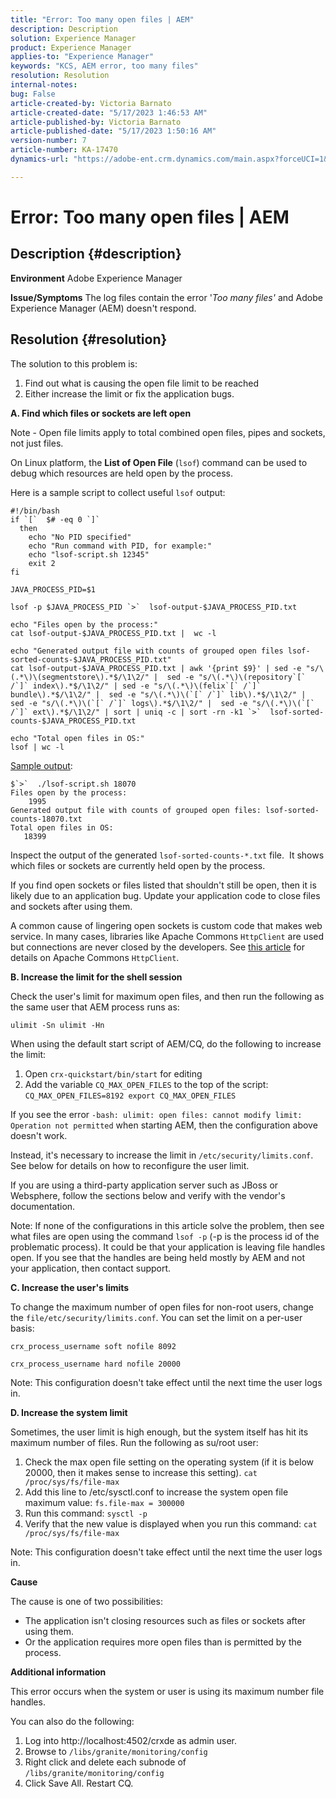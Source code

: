 ```yaml
---
title: "Error: Too many open files | AEM"
description: Description
solution: Experience Manager
product: Experience Manager
applies-to: "Experience Manager"
keywords: "KCS, AEM error, too many files"
resolution: Resolution
internal-notes: 
bug: False
article-created-by: Victoria Barnato
article-created-date: "5/17/2023 1:46:53 AM"
article-published-by: Victoria Barnato
article-published-date: "5/17/2023 1:50:16 AM"
version-number: 7
article-number: KA-17470
dynamics-url: "https://adobe-ent.crm.dynamics.com/main.aspx?forceUCI=1&pagetype=entityrecord&etn=knowledgearticle&id=286f81b1-54f4-ed11-8848-6045bd006ce9"

---
```

# Error: Too many open files | AEM

## Description {#description}

<b>Environment</b>
Adobe Experience Manager


<b>Issue/Symptoms</b>
The log files contain the error '*Too many files'* and Adobe Experience Manager (AEM) doesn't respond.




## Resolution {#resolution}


The solution to this problem is:

1. Find out what is causing the open file limit to be reached
2. Either increase the limit or fix the application bugs.


<b>A. Find which files or sockets are left open</b>

Note - Open file limits apply to total combined open files, pipes and sockets, not just files.

On Linux platform, the <b>List of Open File</b> (`lsof`) command can be used to debug which resources are held open by the process.

Here is a sample script to collect useful `lsof` output:


```
#!/bin/bash
if `[`  $# -eq 0 `]` 
  then
    echo "No PID specified"
    echo "Run command with PID, for example:"
    echo "lsof-script.sh 12345"
    exit 2
fi
 
JAVA_PROCESS_PID=$1
 
lsof -p $JAVA_PROCESS_PID `>`  lsof-output-$JAVA_PROCESS_PID.txt
 
echo "Files open by the process:"
cat lsof-output-$JAVA_PROCESS_PID.txt |  wc -l
 
echo "Generated output file with counts of grouped open files lsof-sorted-counts-$JAVA_PROCESS_PID.txt"
cat lsof-output-$JAVA_PROCESS_PID.txt | awk '{print $9}' | sed -e "s/\(.*\)\(segmentstore\).*$/\1\2/" |  sed -e "s/\(.*\)\(repository`[` /`]` index\).*$/\1\2/" | sed -e "s/\(.*\)\(felix`[` /`]` bundle\).*$/\1\2/" |  sed -e "s/\(.*\)\(`[` /`]` lib\).*$/\1\2/" |  sed -e "s/\(.*\)\(`[` /`]` logs\).*$/\1\2/" |  sed -e "s/\(.*\)\(`[` /`]` ext\).*$/\1\2/" | sort | uniq -c | sort -rn -k1 `>`  lsof-sorted-counts-$JAVA_PROCESS_PID.txt
 
echo "Total open files in OS:"
lsof | wc -l
```


<u>Sample output</u>:


```
$`>`  ./lsof-script.sh 18070
Files open by the process:
    1995
Generated output file with counts of grouped open files: lsof-sorted-counts-18070.txt
Total open files in OS:
   18399
```


Inspect the output of the generated `lsof-sorted-counts-*.txt` file.  It shows which files or sockets are currently held open by the process.

If you find open sockets or files listed that shouldn't still be open, then it is likely due to an application bug. Update your application code to close files and sockets after using them.

A common cause of lingering open sockets is custom code that makes web service. In many cases, libraries like Apache Commons `HttpClient` are used but connections are never closed by the developers. See [this article](https://stackoverflow.com/questions/43454514/proper-usage-of-apache-httpclient-and-when-to-close-it) for details on Apache Commons `HttpClient`.

<b>B. Increase the limit for the shell session</b>

Check the user's limit for maximum open files, and then run the following as the same user that AEM process runs as:

`ulimit -Sn ulimit -Hn`

When using the default start script of AEM/CQ, do the following to increase the limit:

1. Open `crx-quickstart/bin/start` for editing
2. Add the variable `CQ_MAX_OPEN_FILES` to the top of the script:    `CQ_MAX_OPEN_FILES=8192 export CQ_MAX_OPEN_FILES`


If you see the error `-bash: ulimit: open files: cannot modify limit: Operation not permitted` when starting AEM, then the configuration above doesn't work.

Instead, it's necessary to increase the limit in `/etc/security/limits.conf`. See below for details on how to reconfigure the user limit.

If you are using a third-party application server such as JBoss or Websphere, follow the sections below and verify with the vendor's documentation.

Note: If none of the configurations in this article solve the problem, then see what files are open using the command `lsof -p` (-p is the process id of the problematic process). It could be that your application is leaving file handles open. If you see that the handles are being held mostly by AEM and not your application, then contact support.

<b>C. Increase the user's limits</b>

To change the maximum number of open files for non-root users, change the `file/etc/security/limits.conf`. You can set the limit on a per-user basis:

`crx_process_username soft nofile 8092`

`crx_process_username hard nofile 20000`

Note: This configuration doesn't take effect until the next time the user logs in.

<b>D. Increase the system limit</b>

Sometimes, the user limit is high enough, but the system itself has hit its maximum number of files. Run the following as su/root user:

1. Check the max open file setting on the operating system (if it is below 20000, then it makes sense to increase this setting).
    `cat /proc/sys/fs/file-max`
2. Add this line to /etc/sysctl.conf to increase the system open file maximum value:
    `fs.file-max = 300000`
3. Run this command:
    `sysctl -p`
4. Verify that the new value is displayed when you run this command:
    `cat /proc/sys/fs/file-max`


Note: This configuration doesn't take effect until the next time the user logs in.

<b>Cause</b>

The cause is one of two possibilities:

- The application isn't closing resources such as files or sockets after using them.
- Or the application requires more open files than is permitted by the process.


<b>Additional information</b>

This error occurs when the system or user is using its maximum number file handles.

You can also do the following:

1. Log into http://localhost:4502/crxde as admin user.
2. Browse to `/libs/granite/monitoring/config`
3. Right click and delete each subnode of `/libs/granite/monitoring/config`
4. Click Save All. Restart CQ.

